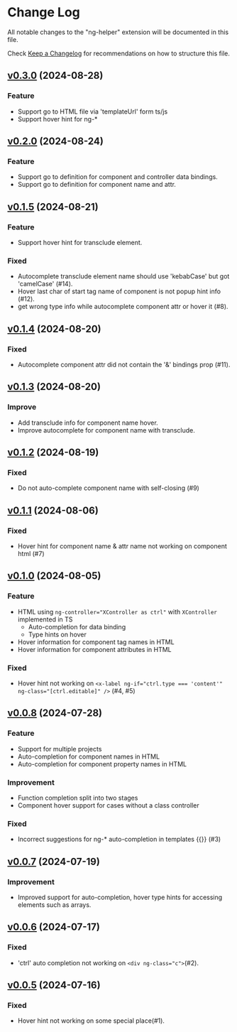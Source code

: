 # Change Log

All notable changes to the "ng-helper" extension will be documented in this file.

Check [Keep a Changelog](http://keepachangelog.com/) for recommendations on how to structure this file.

## [v0.3.0](https://github.com/huanguolin/ng-helper/compare/v0.2.0...v0.3.0) (2024-08-28)

### Feature
- Support go to HTML file via 'templateUrl' form ts/js
- Support hover hint for ng-*


## [v0.2.0](https://github.com/huanguolin/ng-helper/compare/v0.1.5...v0.2.0) (2024-08-24)

### Feature
- Support go to definition for component and controller data bindings.
- Support go to definition for component name and attr.


## [v0.1.5](https://github.com/huanguolin/ng-helper/compare/v0.1.4...v0.1.5) (2024-08-21)

### Feature
- Support hover hint for transclude element.

### Fixed
- Autocomplete transclude element name should use 'kebabCase' but got 'camelCase' (#14).
- Hover last char of start tag name of component is not popup hint info (#12).
- get wrong type info while autocomplete component attr or hover it (#8).


## [v0.1.4](https://github.com/huanguolin/ng-helper/compare/v0.1.3...v0.1.4) (2024-08-20)

### Fixed
- Autocomplete component attr did not contain the '&' bindings prop (#11).


## [v0.1.3](https://github.com/huanguolin/ng-helper/compare/v0.1.2...v0.1.3) (2024-08-20)

### Improve
- Add transclude info for component name hover.
- Improve autocomplete for component name with transclude.


## [v0.1.2](https://github.com/huanguolin/ng-helper/compare/v0.1.1...v0.1.2) (2024-08-19)

### Fixed
- Do not auto-complete component name with self-closing (#9)


## [v0.1.1](https://github.com/huanguolin/ng-helper/compare/v0.1.0...v0.1.1) (2024-08-06)

### Fixed
- Hover hint for component name & attr name not working on component html (#7)


## [v0.1.0](https://github.com/huanguolin/ng-helper/compare/v0.0.8...v0.1.0) (2024-08-05)

### Feature
- HTML using `ng-controller="XController as ctrl"` with `XController` implemented in TS
  - Auto-completion for data binding
  - Type hints on hover
- Hover information for component tag names in HTML
- Hover information for component attributes in HTML

### Fixed
- Hover hint not working on `<x-label ng-if="ctrl.type === 'content'" ng-class="[ctrl.editable]" />` (#4, #5)


## [v0.0.8](https://github.com/huanguolin/ng-helper/compare/v0.0.7...v0.0.8) (2024-07-28)

### Feature
- Support for multiple projects
- Auto-completion for component names in HTML
- Auto-completion for component property names in HTML

### Improvement
- Function completion split into two stages
- Component hover support for cases without a class controller

### Fixed
- Incorrect suggestions for ng-* auto-completion in templates {{}} (#3)


## [v0.0.7](https://github.com/huanguolin/ng-helper/compare/v0.0.6...v0.0.7) (2024-07-19)

### Improvement
- Improved support for auto-completion, hover type hints for accessing elements such as arrays.


## [v0.0.6](https://github.com/huanguolin/ng-helper/compare/v0.0.5...v0.0.6) (2024-07-17)

### Fixed
- 'ctrl' auto completion not working on `<div ng-class="c">`(#2).


## [v0.0.5](https://github.com/huanguolin/ng-helper/compare/64dde84...v0.0.5) (2024-07-16)

### Fixed
- Hover hint not working on some special place(#1).
